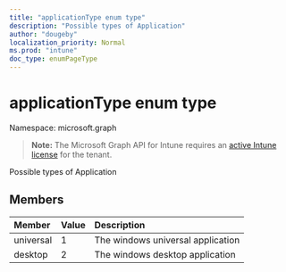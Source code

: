 ```yaml
---
title: "applicationType enum type"
description: "Possible types of Application"
author: "dougeby"
localization_priority: Normal
ms.prod: "intune"
doc_type: enumPageType
---
```


# applicationType enum type

Namespace: microsoft.graph

> **Note:** The Microsoft Graph API for Intune requires an [active Intune license](https://go.microsoft.com/fwlink/?linkid=839381) for the tenant.

Possible types of Application

## Members
|Member|Value|Description|
|:---|:---|:---|
|universal|1|The windows universal application|
|desktop|2|The windows desktop application|




